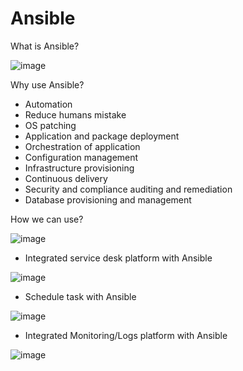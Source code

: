 # Ansible



What is Ansible?


![image](https://user-images.githubusercontent.com/25337881/196844455-0b36d895-5be2-4e10-9199-8fcfe9bb7d1d.png)



Why use Ansible?

- Automation
- Reduce humans mistake
- OS patching
- Application and package deployment
- Orchestration of application
- Configuration management
- Infrastructure provisioning
- Continuous delivery
- Security and compliance auditing and remediation
- Database provisioning and management

How we can use?

![image](https://user-images.githubusercontent.com/25337881/196845078-1a93e4e1-f8b7-4360-98fd-5a534598ba20.png)




- Integrated service desk platform with Ansible

![image](https://user-images.githubusercontent.com/25337881/196847157-a39de5d2-d380-454d-8646-2f51038f3dab.png)


- Schedule task with Ansible

![image](https://user-images.githubusercontent.com/25337881/196847219-b990f4f7-67a2-4de3-90e7-e5e33c3d173c.png)


- Integrated Monitoring/Logs platform with Ansible

![image](https://user-images.githubusercontent.com/25337881/196847275-254ae82e-fd82-4b10-b5e3-1cc00c950a0e.png)


